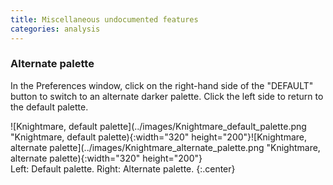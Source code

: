 ```yaml
---
title: Miscellaneous undocumented features
categories: analysis
---
```


### Alternate palette

In the Preferences window, click on the right-hand side of the "DEFAULT" button
to switch to an alternate darker palette. Click the left side to return to the
default palette.

![Knightmare, default palette](../images/Knightmare_default_palette.png "Knightmare, default palette){:width="320" height="200"}![Knightmare, alternate palette](../images/Knightmare_alternate_palette.png "Knightmare, alternate palette){:width="320" height="200"}<br>
Left: Default palette. Right: Alternate palette.
{:.center}
